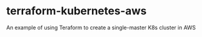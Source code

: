 # terraform-kubernetes-aws

An example of using Teraform to create a single-master K8s cluster in AWS
